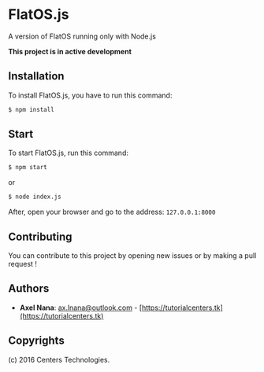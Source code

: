 # FlatOS.js
A version of FlatOS running only with Node.js

**This project is in active development**

## Installation
To install FlatOS.js, you have to run this command:
```sh
$ npm install
```

## Start
To start FlatOS.js, run this command:
```sh
$ npm start
```
or
```sh
$ node index.js
```
After, open your browser and go to the address: `127.0.0.1:8000`

## Contributing
You can contribute to this project by opening new issues or by making a pull request !

## Authors
* **Axel Nana**: <ax.lnana@outlook.com> - [https://tutorialcenters.tk](https://tutorialcenters.tk)

## Copyrights
(c) 2016 Centers Technologies.
